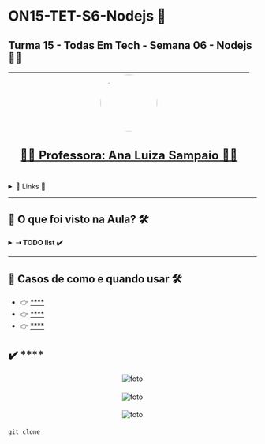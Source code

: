 # ON15-TET-S6-Nodejs 🤝

## Turma 15 - Todas Em Tech - Semana 06 - Nodejs 👩‍💻

| [<br><sub></sub>]() |  [<img src="https://avatars.githubusercontent.com/u/49498707?v=4" width=115 style=border-radius:50%><br><h2>👩‍🏫  Professora: Ana Luiza Sampaio ✍🏽</h2>](https://github.com/analuizasampaio) |  [<br><sub></sub>]() |
| :---: | :---: | :---: | 

<details>
  <summary>
    <span>🔗 Links 🔗</span>
  </summary>
  <div>    
    * 📌<a href="https://www.youtube.com/watch?v=QJQc-eGBO-k&list=PLymAQGA_lVagCUqYtEgogYohW4KJil1Qw&index=16">Link da aula - Parte 1</a>
    <br/>    
    * 📌<a href="https://www.youtube.com/watch?v=89NnVn7aBJY&list=PLymAQGA_lVagCUqYtEgogYohW4KJil1Qw&index=16">Link da aula - Reforço</a>
    <br/>
    * 📌<a href="https://github.com/reprograma/ON15-TET-S6-Nodejs">Link do Repositório da Aula</a>
    <br/>
  </div>
</details>

___
##  👀 O que foi visto na Aula? 🛠️
<details>
    <summary>
      <strong>➝ TODO list ✔️</strong>
    </summary>    
    <div align="center">        
      <table border=1>             
        <tr>
          <td align="center">👉</td>                
          <td>Modelo Server/Client</td>                
          <td align="center">✅</td>
        </tr>
        <tr> 
          <td align="center">👉</td>
          <td>URL, URI, IP e DNS</td>                
          <td align="center">✅</td>
        </tr>
        <tr>    
          <td align="center">👉</td>            
          <td>Protocolo HTTP e HTTPS</td>                
          <td align="center">✅</td>
        </tr>
	      <tr>    
          <td align="center">👉</td>            
          <td>Request e Response</td>                
          <td align="center">✅</td>
        </tr>
	      <tr>    
          <td align="center">👉</td>            
          <td>Interface de Programação de aplicativos</td>                
          <td align="center">✅</td>
        </tr>
        <tr>
          <td align="center">👉</td>                
          <td>Web APIs e Rest</td>                
          <td align="center">✅</td>
        </tr>
        <tr> 
          <td align="center">👉</td>
          <td>Manipulação de JSONs</td>                
          <td align="center">✅</td>
        </tr>
        <tr>    
          <td align="center">👉</td>            
          <td>Consumindo web APIs</td>                
          <td align="center">✅</td>
        </tr>
      </table>               
    </div>
</details>


___
##  🔨 Casos de como e quando usar 🛠️

  * 👉 [**** ]()
  * 👉 [**** ]()
  * 👉 [**** ]()

## ✔️ **** 

#### 
<p align="center">
  <img alt="foto" title="foto" src=""/>
</p>

#### 
<p align="center">
  <img alt="foto" title="foto" src=""/>
</p>

#### 
<p align="center">
  <img alt="foto" title="foto" src=""/>
</p>

#### 
```git
git clone 
```
